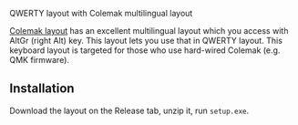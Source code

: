 QWERTY layout with Colemak multilingual layout

[Colemak layout](https://colemak.com) has an excellent multilingual layout which you access with AltGr (right Alt) key. This layout lets you use that in QWERTY layout. This keyboard layout is targeted for those who use hard-wired Colemak (e.g. QMK firmware).

## Installation

Download the layout on the Release tab, unzip it, run ```setup.exe```.